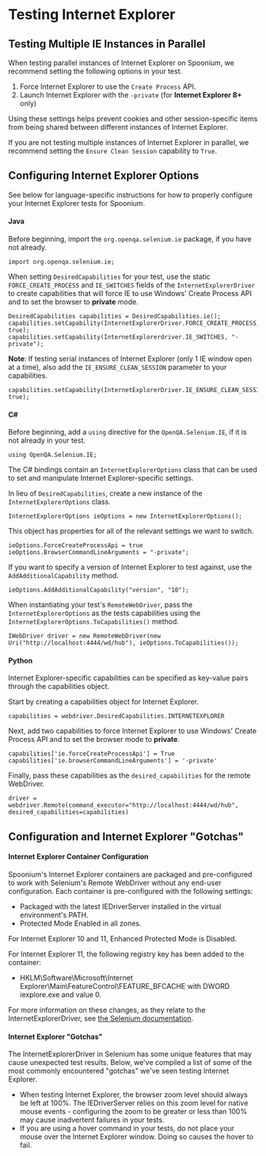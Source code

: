 # Testing Internet Explorer

## Testing Multiple IE Instances in Parallel

When testing parallel instances of Internet Explorer on Spoonium, we recommend setting the following options in your test. 

1. Force Internet Explorer to use the `Create Process` API.
2. Launch Internet Explorer with the `-private` (for **Internet Explorer 8+** only)

Using these settings helps prevent cookies and other session-specific items from being shared between different instances of Internet Explorer. 

If you are not testing multiple instances of Internet Explorer in parallel, we recommend setting the `Ensure Clean Session` capability to `True`. 

## Configuring Internet Explorer Options

See below for language-specific instructions for how to properly configure your Internet Explorer tests for Spoonium. 

#### Java

Before beginning, import the `org.openqa.selenium.ie` package, if you have not already. 

	import org.openqa.selenium.ie;

When setting `DesiredCapabilities` for your test, use the static `FORCE_CREATE_PROCESS` and `IE_SWITCHES` fields of the `InternetExplorerDriver` to create capabilities that will force IE to use Windows' Create Process API and to set the browser to **private** mode.

	DesiredCapabilities capabilities = DesiredCapabilities.ie();
	capabilities.setCapability(InternetExplorerDriver.FORCE_CREATE_PROCESS, true);
	capabilities.setCapability(InternetExplorerdriver.IE_SWITCHES, "-private");

**Note**: If testing serial instances of Internet Explorer (only 1 IE window open at a time), also add the `IE_ENSURE_CLEAN_SESSION` parameter to your capabilities. 

	capabilities.setCapability(InternetExplorerDriver.IE_ENSURE_CLEAN_SESSION, true);

#### C# 

Before beginning, add a `using` directive for the `OpenQA.Selenium.IE`, if it is not already in your test. 

	using OpenQA.Selenium.IE;

The C# bindings contain an `InternetExplorerOptions` class that can be used to set and manipulate Internet Explorer-specific settings. 

In lieu of `DesiredCapabilities`, create a new instance of the `InternetExplorerOptions` class. 

	InternetExplorerOptions ieOptions = new InternetExplorerOptions();

This object has properties for all of the relevant settings we want to switch. 

	ieOptions.ForceCreateProcessApi = true
	ieOptions.BrowserCommandLineArguments = "-private";

If you want to specify a version of Internet Explorer to test against, use the `AddAdditionalCapability` method. 

	ieOptions.AddAdditionalCapability("version", "10");

When instantiating your test's `RemoteWebDriver`, pass the `InternetExplorerOptions` as the tests capabilities using the `InternetExplorerOptions.ToCapabilities()` method. 

	IWebDriver driver = new RemoteWebDriver(new Uri("http://localhost:4444/wd/hub"), ieOptions.ToCapabilities());

#### Python

Internet Explorer-specific capabilities can be specified as key-value pairs through the capabilities object. 

Start by creating a capabilities object for Internet Explorer. 

	capabilities = webdriver.DesiredCapabilities.INTERNETEXPLORER

Next, add two capabilities to force Internet Explorer to use Windows' Create Process API and to set the browser mode to **private**. 

	capabilities['ie.forceCreateProcessApi'] = True
	capabilities['ie.browserCommandLineArguments'] = '-private'

Finally, pass these capabilities as the `desired_capabilities` for the remote WebDriver. 

	driver = webdriver.Remote(command_executor="http://localhost:4444/wd/hub", desired_capabilities=capabilities)

## Configuration and Internet Explorer "Gotchas"

#### Internet Explorer Container Configuration

Spoonium's Internet Explorer containers are packaged and pre-configured to work with Selenium's Remote WebDriver without any end-user configuration. Each container is pre-configured with the following settings:

- Packaged with the latest IEDriverServer installed in the virtual environment's PATH.
- Protected Mode Enabled in all zones.

For Internet Explorer 10 and 11, Enhanced Protected Mode is Disabled.

For Internet Explorer 11, the following registry key has been added to the container:

- HKLM\Software\Microsoft\Internet Explorer\Main\FeatureControl\FEATURE_BFCACHE with DWORD iexplore.exe and value 0.

For more information on these changes, as they relate to the InternetExplorerDriver, see [the Selenium documentation](https://code.google.com/p/selenium/wiki/InternetExplorerDriver).

#### Internet Explorer "Gotchas"

The InternetExplorerDriver in Selenium has some unique features that may cause unexpected test results. Below, we've compiled a list of some of the most commonly encountered "gotchas" we've seen testing Internet Explorer. 

- When testing Internet Explorer, the browser zoom level should always be left at 100%. The IEDriverServer relies on this zoom level for native mouse events - configuring the zoom to be greater or less than 100% may cause inadvertent failures in your tests.
- If you are using a hover command in your tests, do not place your mouse over the Internet Explorer window. Doing so causes the hover to fail.